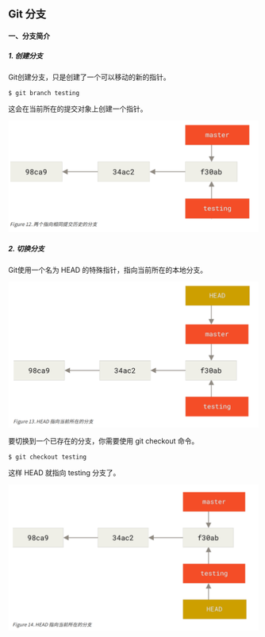 ## Git 分支



#### 一、分支简介

##### 1. 创建分支

Git创建分支，只是创建了一个可以移动的新的指针。 

```shell
$ git branch testing
```

这会在当前所在的提交对象上创建一个指针。  

![](../images/figure12.png)

##### 2. 切换分支

Git使用一个名为 HEAD 的特殊指针，指向当前所在的本地分支。

![](../images/figure13.png)





要切换到一个已存在的分支，你需要使用 git checkout 命令。  

```shell
$ git checkout testing
```

这样 HEAD 就指向 testing 分支了。  

![](../images/figure14.png)











